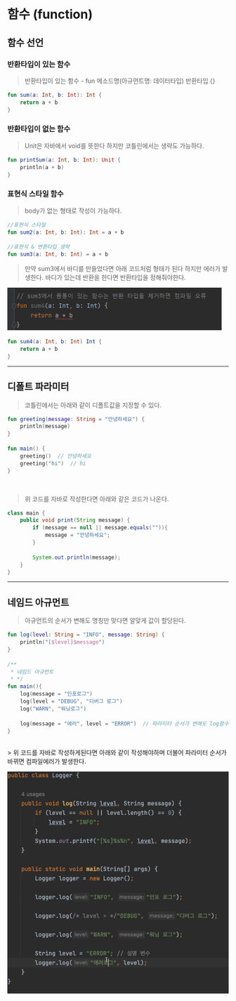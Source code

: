 # 함수 (function)

## 함수 선언

### 반환타입이 있는 함수
> 반환타입이 있는 함수 - fun 메소드명(아규먼트명: 데이터타입) 반환타입 {} 
```kotlin
fun sum(a: Int, b: Int): Int {
    return a + b
}
```

### 반환타입이 없는 함수
> Unit은 자바에서 void를 뜻한다 하지만 코틀린에서는 생략도 가능하다.
```kotlin 
fun printSum(a: Int, b: Int): Unit {
    println(a + b)
}
```

### 표현식 스타일 함수
> body가 없는 형태로 작성이 가능하다.
```kotlin
//표현식 스타일
fun sum2(a: Int, b: Int): Int = a + b

//표현식 & 변환타입 생략
fun sum3(a: Int, b: Int) = a + b

```

> 만약 sum3에서 바디를 만들었다면 아래 코드처럼 형태가 된다 하지만 에러가 발생한다. 바디가 있는데 반환을 한다면 반환타입을 정해줘야한다.

![img.png](img.png)  

```kotlin
fun sum4(a: Int, b: Int) Int {
    return a + b
}
```



---

## 디폴트 파라미터
> 코틀린에서는 아래와 같이 디폴트값을 지정할 수 있다.
```kotlin
fun greeting(message: String = "안녕하세요") {
    println(message)
}

fun main() {
    greeting()  // 안녕하세요
    greeting("hi")  // hi
}
```  

<br>
  
> 위 코드를 자바로 작성한다면 아래와 같은 코드가 나온다.
```java
class main {
	public void print(String message) {
		if (message == null || message.equals("")){
			message = "안녕하세요";
		}

		System.out.println(message);
	}
}
```

---

## 네임드 아규먼트
> 아규먼트의 순서가 변해도 명칭만 맞다면 알맞게 값이 할당된다.
```kotlin
fun log(level: String = "INFO", message: String) {
    println("[$level]$message")
}

/**
 * 네임드 아규먼트
 * */
fun main(){
    log(message = "인포로그")
    log(level = "DEBUG", "디버그 로그")
    log("WARN", "워닝로그")
    
    log(message = "에러", level = "ERROR")  // 파라미터 순서가 변해도 log함수에는 알맞게 들어가기된다.
}
```

<br> 
> 위 코드를 자바로 작성하게된다면 아래와 같이 작성해야하며 더불어 파라미터 순서가 바뀌면 컴파일에러가 발생한다.  

![img_1.png](img_1.png)

